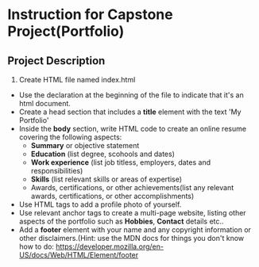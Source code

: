 # Instruction for Capstone Project(Portfolio)

## Project Description

1. Create HTML file named index.html
  - Use the <!DOCTYPE html> declaration at the beginning of the file to indicate that it's an html document.
  - Create a head section that includes a **title** element with the text 'My Portfolio'
  - Inside the **body** section, write HTML code to create an online resume covering the following aspects:
    + **Summary** or objective statement
    + **Education** (list degree, scohools and dates)
    + **Work experience** (list job titless, employers, dates and responsibilities)
    + **Skills** (list relevant skills or areas of expertise)
    + Awards, certifications, or other achievements(list any relevant awards, certifications, or other accomplishments)
  - Use HTML tags to add a profile photo of yourself.
  - Use relevant anchor tags to create a multi-page website, listing other aspects of the portfolio such as **Hobbies**, **Contact** details etc..
  - Add a **footer** element with your name and any copyright information or other disclaimers.(Hint: use the MDN docs for things you don't know how to do: https://developer.mozilla.org/en-US/docs/Web/HTML/Element/footer
